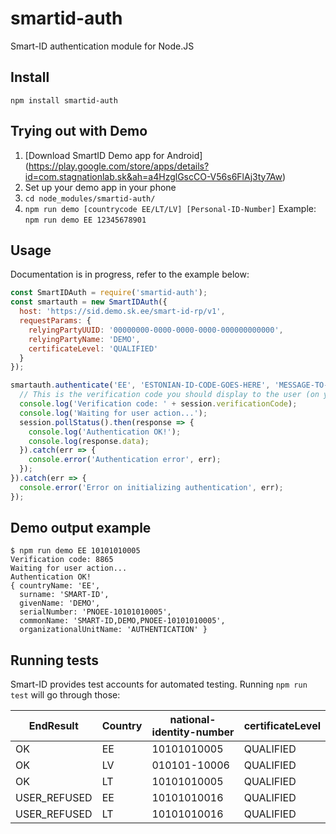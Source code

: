 # smartid-auth
Smart-ID authentication module for Node.JS

## Install
`npm install smartid-auth`

## Trying out with Demo
1. [Download SmartID Demo app for Android] (https://play.google.com/store/apps/details?id=com.stagnationlab.sk&ah=a4HzglGscCO-V56s6FlAj3ty7Aw)
2. Set up your demo app in your phone
3. `cd node_modules/smartid-auth/`
4. `npm run demo [countrycode EE/LT/LV] [Personal-ID-Number]`
Example: `npm run demo EE 12345678901`

## Usage
Documentation is in progress, refer to the example below:

```javascript
const SmartIDAuth = require('smartid-auth');
const smartauth = new SmartIDAuth({
  host: 'https://sid.demo.sk.ee/smart-id-rp/v1',
  requestParams: {
    relyingPartyUUID: '00000000-0000-0000-0000-000000000000',
    relyingPartyName: 'DEMO',
    certificateLevel: 'QUALIFIED'
  }
});

smartauth.authenticate('EE', 'ESTONIAN-ID-CODE-GOES-HERE', 'MESSAGE-TO-DISPLAY-ON-PHONE-GOES-HERE').then(session => {
  // This is the verification code you should display to the user (on your site):
  console.log('Verification code: ' + session.verificationCode);
  console.log('Waiting for user action...');
  session.pollStatus().then(response => {
    console.log('Authentication OK!');
    console.log(response.data);
  }).catch(err => {
    console.error('Authentication error', err);
  });
}).catch(err => {
  console.error('Error on initializing authentication', err);
});
```

## Demo output example

```
$ npm run demo EE 10101010005
Verification code: 8865
Waiting for user action...
Authentication OK!
{ countryName: 'EE',
  surname: 'SMART-ID',
  givenName: 'DEMO',
  serialNumber: 'PNOEE-10101010005',
  commonName: 'SMART-ID,DEMO,PNOEE-10101010005',
  organizationalUnitName: 'AUTHENTICATION' }
```

## Running tests

Smart-ID provides test accounts for automated testing.
Running `npm run test` will go through those:

|  EndResult | Country | national-identity-number | certificateLevel |
|---|---|---|---|
| OK | EE | 10101010005  | QUALIFIED |
| OK | LV | 010101-10006 | QUALIFIED |
| OK | LT | 10101010005  | QUALIFIED |
| USER_REFUSED | EE | 10101010016 | QUALIFIED |
| USER_REFUSED | LT | 10101010016 | QUALIFIED |
